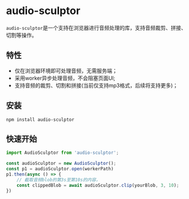 # audio-sculptor

`audio-sculptor`是一个支持在浏览器进行音频处理的库，支持音频裁剪、拼接、切割等操作。



## 特性

* 仅在浏览器环境即可处理音频，无需服务端；
* 采用worker异步处理音频，不会阻塞页面UI;
* 支持音频的裁剪、切割和拼接(当前仅支持mp3格式，后续将支持更多)；



## 安装

```
npm install audio-sculptor
```



## 快速开始

```javascript
import AudioSculptor from 'audio-sculptor';

const audioSculptor = new AudioSculptor();
const p1 = audioSculptor.open(workerPath)
p1.then(async () => {
    // 截取音频blob的第3s至第10s的内容，
	const clippedBlob = await audioSculptor.clip(yourBlob, 3, 10);
})
```


